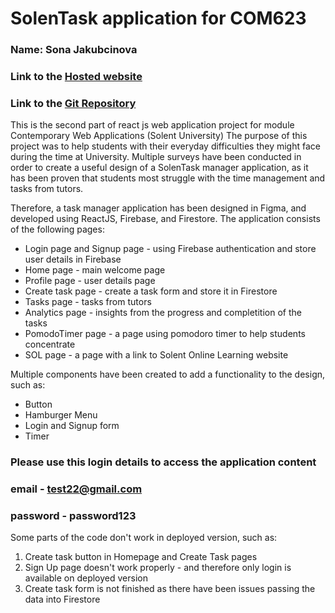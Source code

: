 # SolenTask application for COM623

### Name: Sona Jakubcinova
### Link to the [Hosted website](https://5jakus55.github.io/Solent_task/)
### Link to the [Git Repository](https://github.com/5jakus55/Solent_task/tree/master)

This is the second part of react js web application project for module Contemporary Web Applications (Solent University) 
The purpose of this project was to help students with their everyday difficulties they might face during the time at University. Multiple surveys have been conducted in order to create a useful design of a SolenTask manager application, as it has been proven that students most struggle with the time management and tasks from tutors.

Therefore, a task manager application has been designed in Figma, and developed using ReactJS, Firebase, and Firestore.
The application consists of the following pages:
* Login page and Signup page - using Firebase authentication and store user details in Firebase
* Home page - main welcome page 
* Profile page - user details page 
* Create task page - create a task form and store it in Firestore
* Tasks page - tasks from tutors
* Analytics page - insights from the progress and completition of the tasks
* PomodoTimer page - a page using pomodoro timer to help students concentrate
* SOL page - a page with a link to Solent Online Learning website 

Multiple components have been created to add a functionality to the design, such as:
* Button
* Hamburger Menu
* Login and Signup form
* Timer 

### Please use this login details to access the application content 
### email - test22@gmail.com
### password - password123

Some parts of the code don't work in deployed version, such as:
1. Create task button in Homepage and Create Task pages
2. Sign Up page doesn't work properly - and therefore only login is available on deployed version
3. Create task form is not finished as there have been issues passing the data into Firestore
